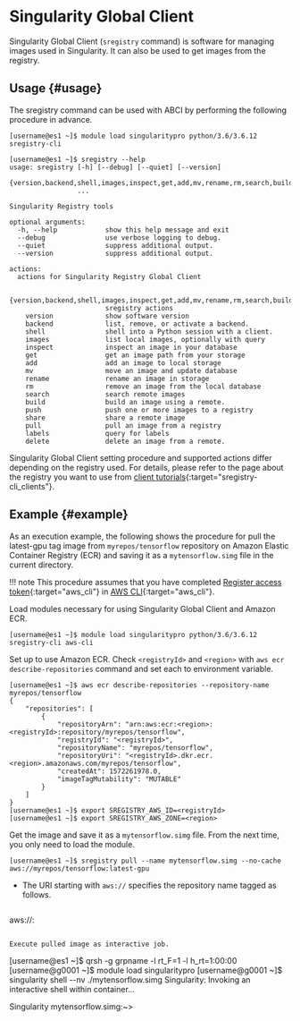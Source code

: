 # Singularity Global Client

Singularity Global Client (``sregistry`` command) is software for managing images used in Singularity. It can also be used to get images from the registry.


## Usage {#usage}
The sregistry command can be used with ABCI by performing the following procedure in advance.

```
[username@es1 ~]$ module load singularitypro python/3.6/3.6.12 sregistry-cli
```

```
[username@es1 ~]$ sregistry --help
usage: sregistry [-h] [--debug] [--quiet] [--version]
                 {version,backend,shell,images,inspect,get,add,mv,rename,rm,search,build,push,share,pull,labels,delete}
                 ...

Singularity Registry tools

optional arguments:
  -h, --help            show this help message and exit
  --debug               use verbose logging to debug.
  --quiet               suppress additional output.
  --version             suppress additional output.

actions:
  actions for Singularity Registry Global Client

  {version,backend,shell,images,inspect,get,add,mv,rename,rm,search,build,push,share,pull,labels,delete}
                        sregistry actions
    version             show software version
    backend             list, remove, or activate a backend.
    shell               shell into a Python session with a client.
    images              list local images, optionally with query
    inspect             inspect an image in your database
    get                 get an image path from your storage
    add                 add an image to local storage
    mv                  move an image and update database
    rename              rename an image in storage
    rm                  remove an image from the local database
    search              search remote images
    build               build an image using a remote.
    push                push one or more images to a registry
    share               share a remote image
    pull                pull an image from a registry
    labels              query for labels
    delete              delete an image from a remote.
```

Singularity Global Client setting procedure and supported actions differ depending on the registry used.
For details, please refer to the page about the registry you want to use from [client tutorials](https://singularityhub.github.io/sregistry-cli/clients){:target="sregistry-cli_clients"}.


## Example {#example}
As an execution example, the following shows the procedure for pull the latest-gpu tag image from ``myrepos/tensorflow`` repository on Amazon Elastic Container Registry (ECR) and saving it as a ``mytensorflow.simg`` file in the current directory.


!!! note
    This procedure assumes that you have completed [Register access token](awscli.md#register-access-token){:target="aws_cli"} in [AWS CLI](awscli.md){:target="aws_cli"}.


Load modules necessary for using Singularity Global Client and Amazon ECR.
```
[username@es1 ~]$ module load singularitypro python/3.6/3.6.12 sregistry-cli aws-cli
```


Set up to use Amazon ECR. Check ``<registryId>`` and ``<region>`` with ``aws ecr describe-repositories`` command and set each to environment variable.
```
[username@es1 ~]$ aws ecr describe-repositories --repository-name myrepos/tensorflow
{
    "repositories": [
        {
            "repositoryArn": "arn:aws:ecr:<region>:<registryId>:repository/myrepos/tensorflow",
            "registryId": "<registryId>",
            "repositoryName": "myrepos/tensorflow",
            "repositoryUri": "<registryId>.dkr.ecr.<region>.amazonaws.com/myrepos/tensorflow",
            "createdAt": 1572261978.0,
            "imageTagMutability": "MUTABLE"
        }
    ]
}
[username@es1 ~]$ export SREGISTRY_AWS_ID=<registryId>
[username@es1 ~]$ export SREGISTRY_AWS_ZONE=<region>
```

Get the image and save it as a ``mytensorflow.simg`` file. From the next time, you only need to load the module.
```
[username@es1 ~]$ sregistry pull --name mytensorflow.simg --no-cache aws://myrepos/tensorflow:latest-gpu
```

* The URI starting with ``aws://`` specifies the repository name tagged as follows.
  ```
aws://<repositoryName>:<imageTag>
  ```

Execute pulled image as interactive job.
```
[username@es1 ~]$ qrsh -g grpname -l rt_F=1 -l h_rt=1:00:00
[username@g0001 ~]$ module load singularitypro
[username@g0001 ~]$ singularity shell --nv ./mytensorflow.simg
Singularity: Invoking an interactive shell within container...

Singularity mytensorflow.simg:~> 
```

